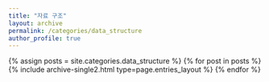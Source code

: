 ```yaml
---
title: "자료 구조"
layout: archive
permalink: /categories/data_structure
author_profile: true
---
```


{% assign posts = site.categories.data_structure %}
{% for post in posts %} {% include archive-single2.html type=page.entries_layout %} {% endfor %}